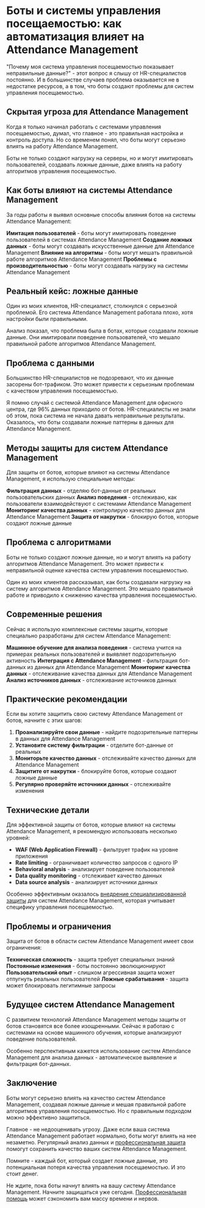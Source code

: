 # Боты и системы управления посещаемостью: как автоматизация влияет на Attendance Management

"Почему моя система управления посещаемостью показывает неправильные данные?" - этот вопрос я слышу от HR-специалистов постоянно. И в большинстве случаев проблема оказывается не в недостатке ресурсов, а в том, что боты создают проблемы для систем управления посещаемостью.

## Скрытая угроза для Attendance Management

Когда я только начинал работать с системами управления посещаемостью, думал, что главное - это правильная настройка и контроль доступа. Но со временем понял, что боты могут серьезно влиять на работу Attendance Management.

Боты не только создают нагрузку на серверы, но и могут имитировать пользователей, создавать ложные данные, даже влиять на работу алгоритмов управления посещаемостью.

## Как боты влияют на системы Attendance Management

За годы работы я выявил основные способы влияния ботов на системы Attendance Management:

**Имитация пользователей** - боты могут имитировать поведение пользователей в системах Attendance Management
**Создание ложных данных** - боты могут создавать искусственные данные для Attendance Management
**Влияние на алгоритмы** - боты могут мешать правильной работе алгоритмов Attendance Management
**Проблемы с производительностью** - боты могут создавать нагрузку на системы Attendance Management

## Реальный кейс: ложные данные

Один из моих клиентов, HR-специалист, столкнулся с серьезной проблемой. Его система Attendance Management работала плохо, хотя настройки были правильными.

Анализ показал, что проблема была в ботах, которые создавали ложные данные. Они имитировали поведение пользователей, что мешало правильной работе алгоритмов Attendance Management.

## Проблема с данными

Большинство HR-специалистов не подозревают, что их данные засорены бот-трафиком. Это может привести к серьезным проблемам с качеством управления посещаемостью.

Я помню случай с системой Attendance Management для офисного центра, где 96% данных приходило от ботов. HR-специалисты не знали об этом, пока система не начала давать неправильные результаты. Оказалось, что боты создавали ложные паттерны в данных для Attendance Management.

## Методы защиты для систем Attendance Management

Для защиты от ботов, которые влияют на системы Attendance Management, я использую специальные методы:

**Фильтрация данных** - отделяю бот-данные от реальных пользовательских данных
**Анализ поведения** - отслеживаю, как пользователи взаимодействуют с системами Attendance Management
**Мониторинг качества данных** - контролирую качество данных для Attendance Management
**Защита от накрутки** - блокирую ботов, которые создают ложные данные

## Проблема с алгоритмами

Боты не только создают ложные данные, но и могут влиять на работу алгоритмов Attendance Management. Это может привести к неправильной оценке качества систем управления посещаемостью.

Один из моих клиентов рассказывал, как боты создавали нагрузку на систему алгоритмов Attendance Management. Это мешало правильной работе и приводило к снижению качества управления посещаемостью.

## Современные решения

Сейчас я использую комплексные системы защиты, которые специально разработаны для систем Attendance Management:

**Машинное обучение для анализа поведения** - система учится на примерах реальных пользователей и выявляет подозрительную активность
**Интеграция с Attendance Management** - фильтрация бот-данных из данных для Attendance Management
**Мониторинг качества данных** - отслеживание качества данных для Attendance Management
**Анализ источников данных** - отслеживание источников данных

## Практические рекомендации

Если вы хотите защитить свою систему Attendance Management от ботов, начните с этих шагов:

1. **Проанализируйте свои данные** - найдите подозрительные паттерны в данных для Attendance Management
2. **Установите систему фильтрации** - отделите бот-данные от реальных
3. **Мониторьте качество данных** - отслеживайте качество данных для Attendance Management
4. **Защитите от накрутки** - блокируйте ботов, которые создают ложные данные
5. **Регулярно проверяйте источники данных** - отслеживайте изменения

## Технические детали

Для эффективной защиты от ботов, которые влияют на системы Attendance Management, я рекомендую использовать несколько уровней:

- **WAF (Web Application Firewall)** - фильтрует трафик на уровне приложения
- **Rate limiting** - ограничивает количество запросов с одного IP
- **Behavioral analysis** - анализирует поведение пользователей
- **Data quality monitoring** - отслеживает качество данных
- **Data source analysis** - анализирует источники данных

Особенно эффективным оказалось [внедрение специализированной защиты](https://progaem.com/ustanovka-antibота-usluga-po-zashhite-ot-botов-vashih-sajtов-na-различных-cms-системах.html) для систем Attendance Management, которая учитывает специфику управления посещаемостью.

## Проблемы и ограничения

Защита от ботов в области систем Attendance Management имеет свои ограничения:

**Техническая сложность** - защита требует специальных знаний
**Постоянные изменения** - боты постоянно эволюционируют
**Пользовательский опыт** - слишком агрессивная защита может отпугнуть реальных пользователей
**Ложные срабатывания** - защита может блокировать легитимные запросы

## Будущее систем Attendance Management

С развитием технологий Attendance Management методы защиты от ботов становятся все более изощренными. Сейчас я работаю с системами на основе машинного обучения, которые анализируют поведение пользователей.

Особенно перспективным кажется использование систем Attendance Management для анализа данных - автоматическое выявление и фильтрация бот-данных.

## Заключение

Боты могут серьезно влиять на качество систем Attendance Management, создавая ложные данные и мешая правильной работе алгоритмов управления посещаемостью. Но с правильным подходом можно эффективно защититься.

Главное - не недооценивать угрозу. Даже если ваша система Attendance Management работает нормально, боты могут влиять на нее незаметно. Регулярный анализ данных и [профессиональная защита](https://progaem.com/ustanovka-antibота-usluga-po-zashhite-ot-botов-vashih-sajtов-na-различных-cms-системах.html) помогут сохранить качество ваших систем Attendance Management.

Помните - каждый бот, который создает ложные данные, это потенциальная потеря качества управления посещаемостью. И это стоит денег.

Не ждите, пока боты начнут влиять на вашу систему Attendance Management. Начните защищаться уже сегодня. [Профессиональная помощь](https://progaem.com/ustanovka-antibота-usluga-po-zashhite-ot-botов-vashih-sajtов-na-различных-cms-системах.html) может сэкономить вам массу времени и нервов.
